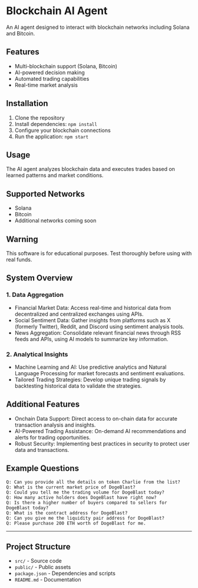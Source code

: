 # Blockchain AI Agent

An AI agent designed to interact with blockchain networks including Solana and Bitcoin.

## Features

- Multi-blockchain support (Solana, Bitcoin)
- AI-powered decision making
- Automated trading capabilities
- Real-time market analysis

## Installation

1. Clone the repository
2. Install dependencies: `npm install`
3. Configure your blockchain connections
4. Run the application: `npm start`

## Usage

The AI agent analyzes blockchain data and executes trades based on learned patterns and market conditions.

## Supported Networks

- Solana
- Bitcoin
- Additional networks coming soon

## Warning

This software is for educational purposes. Test thoroughly before using with real funds.

## System Overview

### 1. Data Aggregation

- Financial Market Data: Access real-time and historical data from decentralized and centralized exchanges using APIs.
- Social Sentiment Data: Gather insights from platforms such as X (formerly Twitter), Reddit, and Discord using sentiment analysis tools.
- News Aggregation: Consolidate relevant financial news through RSS feeds and APIs, using AI models to summarize key information.

### 2. Analytical Insights

- Machine Learning and AI: Use predictive analytics and Natural Language Processing for market forecasts and sentiment evaluations.
- Tailored Trading Strategies: Develop unique trading signals by backtesting historical data to validate the strategies.

## Additional Features

- Onchain Data Support: Direct access to on-chain data for accurate transaction analysis and insights.
- AI-Powered Trading Assistance: On-demand AI recommendations and alerts for trading opportunities.
- Robust Security: Implementing best practices in security to protect user data and transactions.

## Example Questions

```
Q: Can you provide all the details on token Charlie from the list?
Q: What is the current market price of DogeBlast?
Q: Could you tell me the trading volume for DogeBlast today?
Q: How many active holders does DogeBlast have right now?
Q: Is there a higher number of buyers compared to sellers for DogeBlast today?
Q: What is the contract address for DogeBlast?
Q: Can you give me the liquidity pair address for DogeBlast?
Q: Please purchase 200 ETH worth of DogeBlast for me.
```

---

## Project Structure

- `src/` - Source code
- `public/` - Public assets
- `package.json` - Dependencies and scripts
- `README.md` - Documentation
